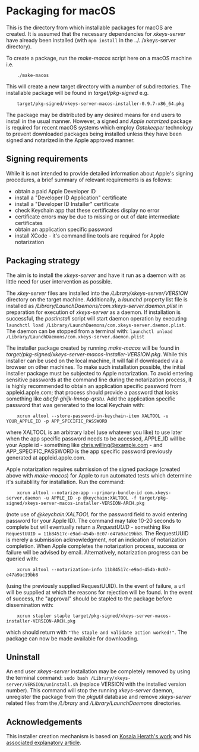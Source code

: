 # Packaging for macOS

This is the directory from which installable packages for macOS are created. It is assumed that the necessary dependencies for _xkeys-server_ have already been installed (with `npm install` in the ../../xkeys-server directory).

To create a package, run the _make-macos_ script here on a macOS machine i.e.
```
    ./make-macos
```
This will create a new target directory with a number of subdirectories. The installable package will be found in _target/pkg-signed_ e.g.
```
    target/pkg-signed/xkeys-server-macos-installer-0.9.7-x86_64.pkg
``` 
The package may be distributed by any desired means for end users to install in the usual manner. However, a signed and _Apple notarized_ package is required for recent macOS systems which employ _Gatekeeper_ technology to prevent downloaded packages being installed unless they have been signed and notarized in the Apple approved manner.

## Signing requirements

While it is not intended to provide detailed information about Apple's signing procedures, a brief summary of relevant requirements is as follows:

- obtain a paid Apple Developer ID
- install a "Developer ID Application" certificate
- install a "Developer ID Installer" certificate
- check Keychain app that these certificates display no error
- certificate errors may be due to missing or out of date intermediate certificates
- obtain an application specific password
- install XCode - it's command line tools are required for Apple notarization

## Packaging strategy

The aim is to install the _xkeys-server_ and have it run as a daemon with as little need for user intervention as possible.

The _xkey-server_ files are installed into the _/Library/xkeys-server/VERSION_ directory on the target machine. Additionally, a _launchd_ property list file is installed as _/Library/LaunchDaemons/com.xkeys-server.daemon.plist_ in preparation for execution of _xkeys-server_ as a daemon. If installation is successful, the _postinstall_ script will start daemon operation by executing `launchctl load /Library/LaunchDaemons/com.xkeys-server.daemon.plist`. The daemon can be stopped from a terminal with: `launchctl unload /Library/LaunchDaemons/com.xkeys-server.daemon.plist`

The installer package created by running _make-macos_ will be found in _target/pkg-signed/xkeys-server-macos-installer-VERSION.pkg_. While this installer can be used on the local machine, it will fail if downloaded via a browser on other machines. To make such installation possible, the initial installer package must be subjected to Apple notarization. To avoid entering sensitive passwords at the command line during the notarization process, it is highly recommended to obtain an application specific password from appleid.apple.com; that process should provide a password that looks something like _abcfd-ghijk-lmnop-qrstu_. Add the application specific password that was generated to the local Keychain with:
```
    xcrun altool --store-password-in-keychain-item XALTOOL -u YOUR_APPLE_ID -p APP_SPECIFIC_PASSWORD
```
where XALTOOL is an arbitrary label (use whatever you like) to use later when the app specific password needs to be accessed, APPLE_ID will be your Apple id - something like chris.willing@example.com - and APP_SPECIFIC_PASSWORD is the app specific password previously generated at appleid.apple.com.

Apple notarization requires submission of the signed package (created above with _make-macos_) for Apple to run automated tests which determine it's suitablility for installation. Run the command:
```
    xcrun altool --notarize-app --primary-bundle-id com.xkeys-server.daemon -u APPLE_ID -p @keychain:XALTOOL -f target/pkg-signed/xkeys-server-macos-installer-VERSION-ARCH.pkg
```
(note use of _@keychain:XALTOOL_ for the password field to avoid entering password for your Apple ID).
The command may take 10-20 seconds to complete but will eventually return a _RequestUUID_ - something like `RequestUUID = 11b84517c-e9ad-454b-8c07-e47a9ac19bb8`. The RequestUUID is merely a submission acknowledgment, _not_ an indication of notarization completion. When Apple completes the notarization process, success or failure will be advised by email. Alternatively, notarization progress can be queried with:
```
    xcrun altool --notarization-info 11b84517c-e9ad-454b-8c07-e47a9ac19bb8
```
(using the previously supplied RequestUUID).
In the event of failure, a url will be supplied at which the reasons for rejection will be found. In the event of success, the "approval" should be stapled to the package before dissemination with:
```
    xcrun stapler staple target/pkg-signed/xkeys-server-macos-installer-VERSION-ARCH.pkg
```
which should return with `"The staple and validate action worked!"`. The package can now be made available for downloading.


## Uninstall

An end user _xkeys-server_ installation may be completely removed by using the terminal command: `sudo bash /Library/xkeys-server/VERSION/uninstall.sh` (replace VERSION with the installed version number). This command will stop the running _xkeys-server_ daemon, unregister the package from the _pkgutil_ database and remove _xkeys-server_ related files from the _/Library_ and _/Library/LaunchDaemons_ directories.

## Acknowledgements

This installer creation mechanism is based on [Kosala Herath's work](https://github.com/KosalaHerath/macos-installer-builder) and his [associated explanatory article](https://medium.com/swlh/the-easiest-way-to-build-macos-installer-for-your-application-34a11dd08744).
